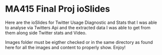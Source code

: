 # MA415 Final Proj ioSlides

Here are the ioSlides for Twitter Usage Diagnostic and Stats that I was able to analyse via Twitters Api and the extracted data I was able to get from them along side Twitter stats and Video. 

Images folder must be eigther checked or in the same directory as found here for all the images and content to properly show.
Enjoy!

